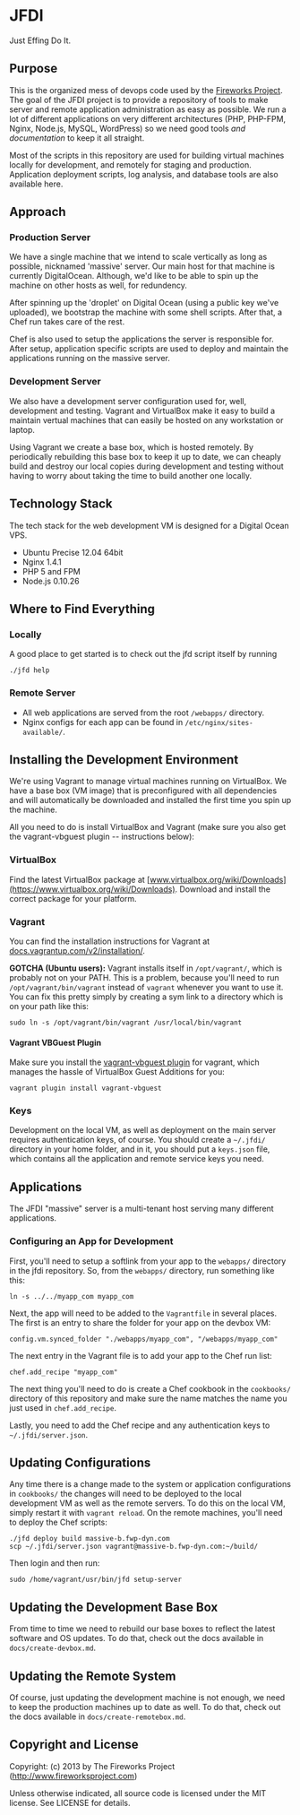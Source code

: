JFDI
====
Just Effing Do It.

Purpose
-------
This is the organized mess of devops code used by the [Fireworks
Project](http://www.fireworksproject.com).  The goal of the JFDI project is to
provide a repository of tools to make server and remote application
administration as easy as possible. We run a lot of different applications on
very different architectures (PHP, PHP-FPM, Nginx, Node.js, MySQL, WordPress)
so we need good tools *and documentation* to keep it all straight.

Most of the scripts in this repository are used for building virtual machines
locally for development, and remotely for staging and production. Application
deployment scripts, log analysis, and database tools are also available here.

Approach
--------
### Production Server
We have a single machine that we intend to scale vertically as long as
possible, nicknamed 'massive' server. Our main host for that machine is
currently DigitalOcean. Although, we'd like to be able to spin up the machine
on other hosts as well, for redundency.

After spinning up the 'droplet' on Digital Ocean (using a public key we've
uploaded), we bootstrap the machine with some shell scripts. After that, a Chef
run takes care of the rest.

Chef is also used to setup the applications the server is responsible for.
After setup, application specific scripts are used to deploy and maintain the
applications running on the massive server.

### Development Server
We also have a development server configuration used for, well, development and
testing.  Vagrant and VirtualBox make it easy to build a maintain vertual
machines that can easily be hosted on any workstation or laptop.

Using Vagrant we create a base box, which is hosted remotely. By periodically
rebuilding this base box to keep it up to date, we can cheaply build and
destroy our local copies during development and testing without having to worry
about taking the time to build another one locally.


Technology Stack
----------------
The tech stack for the web development VM is designed for a Digital Ocean VPS.

* Ubuntu Precise 12.04 64bit
* Nginx 1.4.1
* PHP 5 and FPM
* Node.js 0.10.26


Where to Find Everything
------------------------
### Locally
A good place to get started is to check out the jfd script itself by running

	./jfd help

### Remote Server
* All web applications are served from the root `/webapps/` directory.
* Nginx configs for each app can be found in `/etc/nginx/sites-available/`.


Installing the Development Environment
--------------------------------------
We're using Vagrant to manage virtual machines running on VirtualBox. We have a
base box (VM image) that is preconfigured with all dependencies and will
automatically be downloaded and installed the first time you spin up the
machine.

All you need to do is install VirtualBox and Vagrant (make sure you also get
the vagrant-vbguest plugin -- instructions below):

### VirtualBox
Find the latest VirtualBox package at
[www.virtualbox.org/wiki/Downloads](https://www.virtualbox.org/wiki/Downloads).
Download and install the correct package for your platform.

### Vagrant
You can find the installation instructions for Vagrant at
[docs.vagrantup.com/v2/installation/](http://docs.vagrantup.com/v2/installation/index.html).

__GOTCHA (Ubuntu users):__ Vagrant installs itself in `/opt/vagrant/`, which is probably
not on your PATH. This is a problem, because you'll need to run
`/opt/vagrant/bin/vagrant` instead of `vagrant` whenever you want to use it.
You can fix this pretty simply by creating a sym link to a directory which is
on your path like this:

	sudo ln -s /opt/vagrant/bin/vagrant /usr/local/bin/vagrant

#### Vagrant VBGuest Plugin
Make sure you install the [vagrant-vbguest
plugin](https://github.com/dotless-de/vagrant-vbguest) for vagrant, which
manages the hassle of VirtualBox Guest Additions for you:

	vagrant plugin install vagrant-vbguest

### Keys
Development on the local VM, as well as deployment on the main server requires
authentication keys, of course. You should create a `~/.jfdi/` directory in your home
folder, and in it, you should put a `keys.json` file, which contains all the application
and remote service keys you need.


Applications
------------
The JFDI "massive" server is a multi-tenant host serving many different
applications.

### Configuring an App for Development
First, you'll need to setup a softlink from your app to the `webapps/` directory
in the jfdi repository. So, from the `webapps/` directory, run something like this:

	ln -s ../../myapp_com myapp_com

Next, the app will need to be added to the `Vagrantfile` in several places. The
first is an entry to share the folder for your app on the devbox VM:

	config.vm.synced_folder "./webapps/myapp_com", "/webapps/myapp_com"

The next entry in the Vagrant file is to add your app to the Chef run list:

	chef.add_recipe "myapp_com"

The next thing you'll need to do is create a Chef cookbook in the `cookbooks/`
directory of this repository and make sure the name matches the name you just
used in `chef.add_recipe`.

Lastly, you need to add the Chef recipe and any authentication keys to
`~/.jfdi/server.json`.


Updating Configurations
-----------------------
Any time there is a change made to the system or application configurations in
`cookbooks/` the changes will need to be deployed to the local development VM
as well as the remote servers. To do this on the local VM, simply restart it
with `vagrant reload`. On the remote machines, you'll need to deploy the Chef
scripts:

	./jfd deploy build massive-b.fwp-dyn.com
	scp ~/.jfdi/server.json vagrant@massive-b.fwp-dyn.com:~/build/

Then login and then run:

	sudo /home/vagrant/usr/bin/jfd setup-server


Updating the Development Base Box
---------------------------------
From time to time we need to rebuild our base boxes to reflect the latest
software and OS updates. To do that, check out the docs available in
`docs/create-devbox.md`.


Updating the Remote System
--------------------------
Of course, just updating the development machine is not enough, we need to keep
the production machines up to date as well. To do that, check out the docs available in
`docs/create-remotebox.md`.


Copyright and License
---------------------
Copyright: (c) 2013 by The Fireworks Project (http://www.fireworksproject.com)

Unless otherwise indicated, all source code is licensed under the MIT license. See LICENSE for details.
